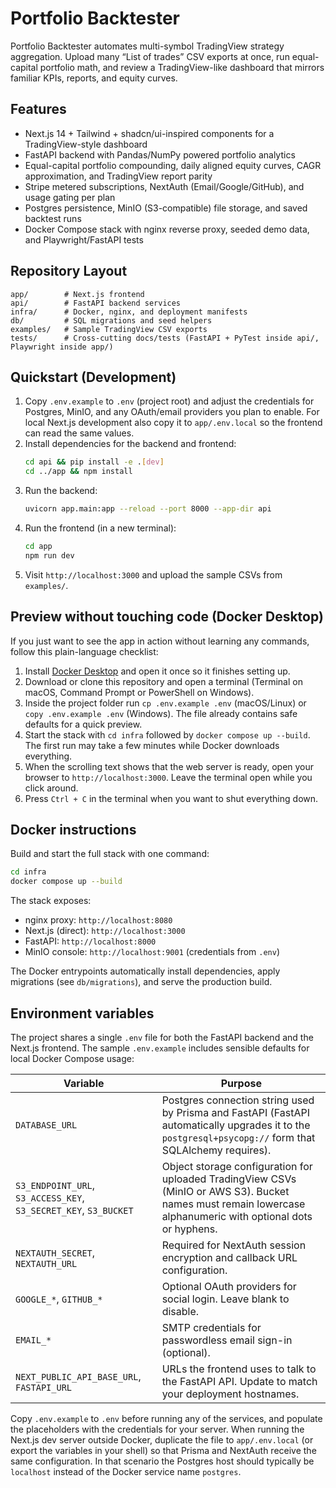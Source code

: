 # Portfolio Backtester

Portfolio Backtester automates multi-symbol TradingView strategy aggregation. Upload many “List of trades” CSV exports at once, run equal-capital portfolio math, and review a TradingView-like dashboard that mirrors familiar KPIs, reports, and equity curves.

## Features
- Next.js 14 + Tailwind + shadcn/ui-inspired components for a TradingView-style dashboard
- FastAPI backend with Pandas/NumPy powered portfolio analytics
- Equal-capital portfolio compounding, daily aligned equity curves, CAGR approximation, and TradingView report parity
- Stripe metered subscriptions, NextAuth (Email/Google/GitHub), and usage gating per plan
- Postgres persistence, MinIO (S3-compatible) file storage, and saved backtest runs
- Docker Compose stack with nginx reverse proxy, seeded demo data, and Playwright/FastAPI tests

## Repository Layout
```
app/        # Next.js frontend
api/        # FastAPI backend services
infra/      # Docker, nginx, and deployment manifests
db/         # SQL migrations and seed helpers
examples/   # Sample TradingView CSV exports
tests/      # Cross-cutting docs/tests (FastAPI + PyTest inside api/, Playwright inside app/)
```

## Quickstart (Development)

1. Copy `.env.example` to `.env` (project root) and adjust the credentials for Postgres, MinIO, and any OAuth/email providers you plan to enable. For local Next.js development also copy it to `app/.env.local` so the frontend can read the same values.
2. Install dependencies for the backend and frontend:
   ```bash
   cd api && pip install -e .[dev]
   cd ../app && npm install
   ```
3. Run the backend:
   ```bash
   uvicorn app.main:app --reload --port 8000 --app-dir api
   ```
4. Run the frontend (in a new terminal):
   ```bash
   cd app
   npm run dev
   ```
5. Visit `http://localhost:3000` and upload the sample CSVs from `examples/`.

## Preview without touching code (Docker Desktop)

If you just want to see the app in action without learning any commands, follow this plain-language checklist:

1. Install [Docker Desktop](https://www.docker.com/products/docker-desktop) and open it once so it finishes setting up.
2. Download or clone this repository and open a terminal (Terminal on macOS, Command Prompt or PowerShell on Windows).
3. Inside the project folder run `cp .env.example .env` (macOS/Linux) or `copy .env.example .env` (Windows). The file already contains safe defaults for a quick preview.
4. Start the stack with `cd infra` followed by `docker compose up --build`. The first run may take a few minutes while Docker downloads everything.
5. When the scrolling text shows that the web server is ready, open your browser to `http://localhost:3000`. Leave the terminal open while you click around.
6. Press `Ctrl + C` in the terminal when you want to shut everything down.

## Docker instructions

Build and start the full stack with one command:

```bash
cd infra
docker compose up --build
```

The stack exposes:

- nginx proxy: `http://localhost:8080`
- Next.js (direct): `http://localhost:3000`
- FastAPI: `http://localhost:8000`
- MinIO console: `http://localhost:9001` (credentials from `.env`)

The Docker entrypoints automatically install dependencies, apply migrations (see `db/migrations`), and serve the production build.

## Environment variables

The project shares a single `.env` file for both the FastAPI backend and the Next.js frontend. The sample `.env.example` includes sensible defaults for local Docker Compose usage:

| Variable | Purpose |
| --- | --- |
| `DATABASE_URL` | Postgres connection string used by Prisma and FastAPI (FastAPI automatically upgrades it to the `postgresql+psycopg://` form that SQLAlchemy requires). |
| `S3_ENDPOINT_URL`, `S3_ACCESS_KEY`, `S3_SECRET_KEY`, `S3_BUCKET` | Object storage configuration for uploaded TradingView CSVs (MinIO or AWS S3). Bucket names must remain lowercase alphanumeric with optional dots or hyphens. |
| `NEXTAUTH_SECRET`, `NEXTAUTH_URL` | Required for NextAuth session encryption and callback URL configuration. |
| `GOOGLE_*`, `GITHUB_*` | Optional OAuth providers for social login. Leave blank to disable. |
| `EMAIL_*` | SMTP credentials for passwordless email sign-in (optional). |
| `NEXT_PUBLIC_API_BASE_URL`, `FASTAPI_URL` | URLs the frontend uses to talk to the FastAPI API. Update to match your deployment hostnames. |

Copy `.env.example` to `.env` before running any of the services, and populate the placeholders with the credentials for your server. When running the Next.js dev server outside Docker, duplicate the file to `app/.env.local` (or export the variables in your shell) so that Prisma and NextAuth receive the same configuration. In that scenario the Postgres host should typically be `localhost` instead of the Docker service name `postgres`.


